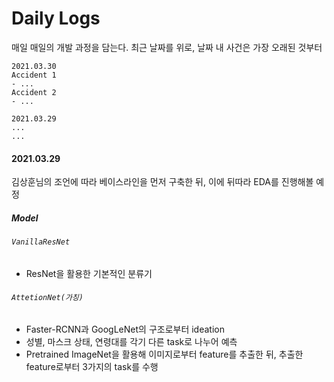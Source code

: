 # Daily Logs

매일 매일의 개발 과정을 담는다. 최근 날짜를 위로, 날짜 내 사건은 가장 오래된 것부터

```
2021.03.30
Accident 1
- ...
Accident 2
- ...

2021.03.29
...
...
```



#### 2021.03.29

김상훈님의 조언에 따라 베이스라인을 먼저 구축한 뒤, 이에 뒤따라 EDA를 진행해볼 예정

##### Model

###### `VanillaResNet`

- ResNet을 활용한 기본적인 분류기

###### `AttetionNet(가칭)`

- Faster-RCNN과  GoogLeNet의 구조로부터 ideation
- 성별, 마스크 상태, 연령대를 각기 다른 task로 나누어 예측
- Pretrained ImageNet을 활용해 이미지로부터 feature를 추출한 뒤, 추출한 feature로부터 3가지의 task를 수행

